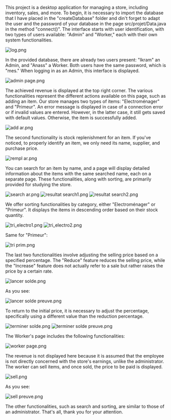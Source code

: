 This project is a desktop application for managing a store, including inventory, sales, and more. To begin, it is necessary to import the database that I have placed in the "createDatabase" folder and din't forget to adapt the user and the password of your database in the page src/projet/Data.java in the method "connect()". The interface starts with user identification, with two types of users available: "Admin" and "Worker," each with their own system functionalities. 

![log.png](GestionMagasin/demo/log.png)

In the provided database, there are already two users present: "Ikram" an Admin, and "Anass" a Worker. Both users have the same password, which is "mes."
When logging in as an Admin, this interface is displayed.

![admin page.png](GestionMagasin/demo/admin_page.png)

The achieved revenue is displayed at the top right corner. The various functionalities represent the different actions available on this page, such as adding an item. Our store manages two types of items: "Electroménager" and "Primeur". An error message is displayed in case of a connection error or if invalid values are entered. However, in the latter case, it still gets saved with default values. Otherwise, the item is successfully added.

![add ar.png](GestionMagasin/demo/add_ar.png)

The second functionality is stock replenishment for an item. If you've noticed, to properly identify an item, we only need its name, supplier, and purchase price.

![rempl ar.png](GestionMagasin/demo/rempl_ar.png)

You can search for an item by name, and a page will display detailed information about the items with the same searched name, each on a separate page. These functionalities, along with sorting, are primarily provided for studying the store.

![search ar.png](GestionMagasin/demo/search_ar.png)
![resultat search1.png](GestionMagasin/demo/resultat_search1.png)
![resultat search2.png](GestionMagasin/demo/resultat_search2.png)

We offer sorting functionalities by category, either "Electroménager" or "Primeur". It displays the items in descending order based on their stock quantity.

![tri_electro1.png](GestionMagasin/demo/tri_electro1.png)
![tri_electro2.png](GestionMagasin/demo/tri_electro2.png)

Same for "Primeur":

![tri prim.png](GestionMagasin/demo/tri_prim.png)

The last two functionalities involve adjusting the selling price based on a specified percentage. The "Reduce" feature reduces the selling price, while the "Increase" feature does not actually refer to a sale but rather raises the price by a certain rate.

![lancer solde.png](GestionMagasin/demo/lancer_solde.png)

As you see:

![lancer solde preuve.png](GestionMagasin/demo/lancer_solde_preuve.png)

To return to the initial price, it is necessary to adjust the percentage, specifically using a different value than the reduction percentage.

![terminer solde.png](GestionMagasin/demo/terminer_solde.png)
![terminer solde preuve.png](GestionMagasin/demo/terminer_solde_preuve.png)

The Worker's page includes the following functionalities:

![worker page.png](GestionMagasin/demo/worker_page.png)

The revenue is not displayed here because it is assumed that the employee is not directly concerned with the store's earnings, unlike the administrator. The worker can sell items, and once sold, the price to be paid is displayed.

![sell.png](GestionMagasin/demo/sell.png)

As you see:

![sell preuve.png](GestionMagasin/demo/sell_preuve.png)

The other functionalities, such as search and sorting, are similar to those of an administrator. 
That's all, thank you for your attention.
